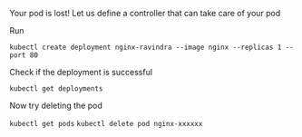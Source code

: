 Your pod is lost! Let us define a controller that can take care of your pod 

Run

`kubectl create deployment nginx-ravindra --image nginx --replicas 1 --port 80`

Check if the deployment is successful

`kubectl get deployments`

Now try deleting the pod 

`kubectl get pods`
`kubectl delete pod nginx-xxxxxx`